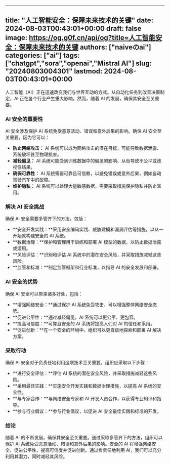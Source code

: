 
---
title: "人工智能安全：保障未来技术的关键"
date: 2024-08-03T00:43:01+00:00
draft: false
image: https://og.g0f.cn/api/og?title=人工智能安全：保障未来技术的关键
authors: ["naiveのai"]
categories: ["ai"]
tags: ["chatgpt","sora","openai","Mistral AI"]
slug: "20240803004301"
lastmod: 2024-08-03T00:43:01+00:00
---
人工智能（AI）正在迅速改变我们与世界互动的方式。从自动化任务到改善决策制定，AI 正在各个行业产生重大影响。然而，随着 AI 的发展，确保其安全至关重要。

### AI 安全的重要性

AI 安全涉及保护 AI 系统免受恶意活动、错误和意外后果的影响。确保 AI 安全至关重要，因为它可以：

- **防止网络攻击：** AI 系统可以成为网络攻击的潜在目标，可能导致数据泄露、系统破坏甚至物理损害。
- **减轻偏见：** AI 系统可能受到训练数据中的偏见的影响，从而导致不公平或歧视性结果。
- **确保可靠性：** AI 系统需要可靠且可信赖，以避免错误或意外后果，例如自动驾驶汽车中的故障。
- **维护隐私：** AI 系统可以处理大量敏感数据，需要采取措施保护隐私并防止滥用。

### 解决 AI 安全挑战

确保 AI 安全需要多管齐下的方法，包括：

- **安全开发实践：**采用安全编码实践、威胁建模和漏洞评估等措施，以从一开始就构建安全的 AI 系统。
- **数据治理：**保护和管理用于训练和部署 AI 模型的数据，以防止数据泄露或滥用。
- **风险评估：**识别和评估 AI 系统中的潜在安全风险，并采取措施减轻这些风险。
- **监管和标准：**制定监管框架和行业标准，以指导 AI 的安全发展和部署。

### AI 安全的优势

确保 AI 安全可以带来诸多好处，包括：

- **增强网络安全：**通过保护 AI 系统免受攻击，可以增强整体网络安全态势。
- **促进公平性：**通过减轻偏见，AI 系统可以更公平、更包容。
- **提高可信度：**可靠且安全的 AI 系统将提高人们对 AI 的信任和采用。
- **促进创新：**在一个安全的环境中，组织可以更自信地探索和部署 AI 解决方案。

### 采取行动

确保 AI 安全对于负责任地利用这项技术至关重要。组织应采取以下步骤：

- **进行安全评估：**评估 AI 系统的潜在安全风险，并采取措施减轻这些风险。
- **采用最佳实践：**实施安全开发实践和数据治理措施，以提高 AI 系统的安全性。
- **与专家合作：**与网络安全专家和 AI 开发人员合作，以获得专业知识和指导。
- **参与行业倡议：**参与行业倡议，以促进 AI 安全最佳实践和标准的开发。

### 结论

随着 AI 的不断发展，确保其安全至关重要。通过采取多管齐下的方法，组织可以保护 AI 系统免受恶意活动、错误和意外后果的影响。安全的 AI 将增强网络安全、促进公平性、提高可信度并促进创新。通过负责任地利用 AI，我们可以充分利用其潜力，同时减轻其风险。